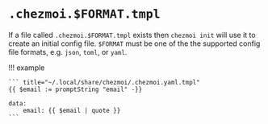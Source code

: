 # `.chezmoi.$FORMAT.tmpl`

If a file called `.chezmoi.$FORMAT.tmpl` exists then `chezmoi init` will use it
to create an initial config file. `$FORMAT` must be one of the the supported
config file formats, e.g. `json`, `toml`, or `yaml`.

!!! example

    ``` title="~/.local/share/chezmoi/.chezmoi.yaml.tmpl"
    {{ $email := promptString "email" -}}

    data:
        email: {{ $email | quote }}
    ```
